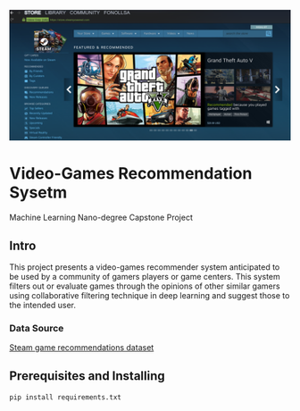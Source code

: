 
![](images/steam.png)

# Video-Games Recommendation Sysetm 

Machine Learning Nano-degree Capstone Project

## Intro

This project presents a video-games recommender system anticipated to be used by a community of gamers players or game centers. This system filters out or evaluate games through the opinions of other similar gamers using collaborative filtering technique in deep learning and suggest those to the intended user.

### Data Source
[Steam game recommendations dataset](https://www.kaggle.com/danieloehm/steam-game-recommendations/data)

## Prerequisites and Installing

```
pip install requirements.txt
```
